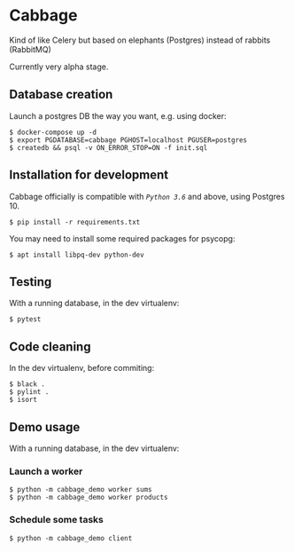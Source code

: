 # Cabbage

Kind of like Celery but based on elephants (Postgres) instead of rabbits (RabbitMQ)

Currently very alpha stage.

## Database creation

Launch a postgres DB the way you want, e.g. using docker:

```console
$ docker-compose up -d
$ export PGDATABASE=cabbage PGHOST=localhost PGUSER=postgres
$ createdb && psql -v ON_ERROR_STOP=ON -f init.sql
```

## Installation for development

Cabbage officially is compatible with *``Python 3.6``* and above, using Postgres 10.

```console
$ pip install -r requirements.txt
```

You may need to install some required packages for psycopg:

```console
$ apt install libpq-dev python-dev
```

## Testing

With a running database, in the dev virtualenv:

```console
$ pytest
```

## Code cleaning

In the dev virtualenv, before commiting:

```console
$ black .
$ pylint .
$ isort
```

## Demo usage

With a running database, in the dev virtualenv:

### Launch a worker

```console
$ python -m cabbage_demo worker sums
$ python -m cabbage_demo worker products
```

### Schedule some tasks

```console
$ python -m cabbage_demo client
```

